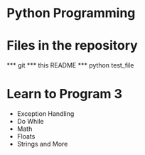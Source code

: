 # Python Programming

# Files in the repository
*** git 
*** this README
*** python test_file



# Learn to Program 3
*	Exception Handling
*	Do While
*	Math
*	Floats
*	Strings and More
